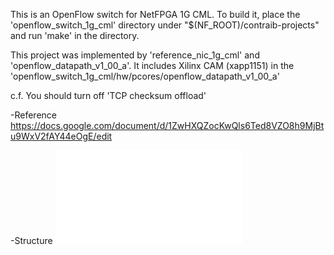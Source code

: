 This is an OpenFlow switch for NetFPGA 1G CML.
To build it, place the 'openflow_switch_1g_cml' directory under "$(NF_ROOT)/contraib-projects" and run 'make' in the directory.

This project was implemented by 'reference_nic_1g_cml' and 'openflow_datapath_v1_00_a'.
It includes Xilinx CAM (xapp1151) in the 'openflow_switch_1g_cml/hw/pcores/openflow_datapath_v1_00_a'

c.f. You should turn off 'TCP checksum offload'

-Reference
https://docs.google.com/document/d/1ZwHXQZocKwQls6Ted8VZO8h9MjBtu9WxV2fAY44eOgE/edit

-Structure
![structure](./img/cml_openflow.pdf)

